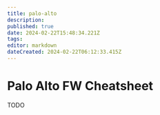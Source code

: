 ```yaml
---
title: palo-alto
description: 
published: true
date: 2024-02-22T15:48:34.221Z
tags: 
editor: markdown
dateCreated: 2024-02-22T06:12:33.415Z
---
```


# Palo Alto FW Cheatsheet
TODO